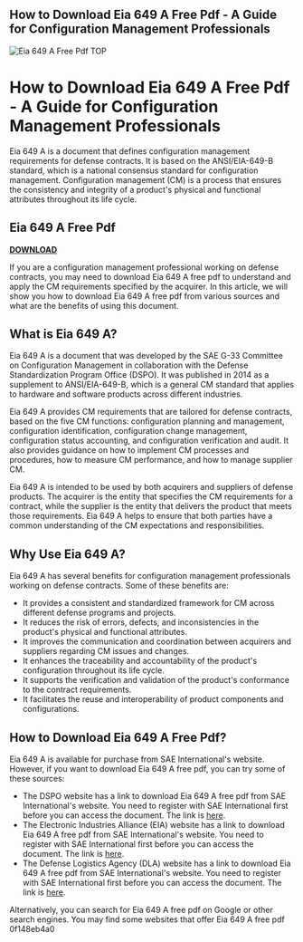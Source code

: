 ## How to Download Eia 649 A Free Pdf - A Guide for Configuration Management Professionals

 
![Eia 649 A Free Pdf __TOP__](https://www.ncbi.nlm.nih.gov/corehtml/pmc/pmcgifs/pmc-graphic-share.png?_=0)

 
# How to Download Eia 649 A Free Pdf - A Guide for Configuration Management Professionals
  
Eia 649 A is a document that defines configuration management requirements for defense contracts. It is based on the ANSI/EIA-649-B standard, which is a national consensus standard for configuration management. Configuration management (CM) is a process that ensures the consistency and integrity of a product's physical and functional attributes throughout its life cycle.
 
## Eia 649 A Free Pdf


[**DOWNLOAD**](https://www.google.com/url?q=https%3A%2F%2Ftinurll.com%2F2tLdRn&sa=D&sntz=1&usg=AOvVaw0Z7a9XtSlR9d1_ODr_owIE)

  
If you are a configuration management professional working on defense contracts, you may need to download Eia 649 A free pdf to understand and apply the CM requirements specified by the acquirer. In this article, we will show you how to download Eia 649 A free pdf from various sources and what are the benefits of using this document.
  
## What is Eia 649 A?
  
Eia 649 A is a document that was developed by the SAE G-33 Committee on Configuration Management in collaboration with the Defense Standardization Program Office (DSPO). It was published in 2014 as a supplement to ANSI/EIA-649-B, which is a general CM standard that applies to hardware and software products across different industries.
  
Eia 649 A provides CM requirements that are tailored for defense contracts, based on the five CM functions: configuration planning and management, configuration identification, configuration change management, configuration status accounting, and configuration verification and audit. It also provides guidance on how to implement CM processes and procedures, how to measure CM performance, and how to manage supplier CM.
  
Eia 649 A is intended to be used by both acquirers and suppliers of defense products. The acquirer is the entity that specifies the CM requirements for a contract, while the supplier is the entity that delivers the product that meets those requirements. Eia 649 A helps to ensure that both parties have a common understanding of the CM expectations and responsibilities.
  
## Why Use Eia 649 A?
  
Eia 649 A has several benefits for configuration management professionals working on defense contracts. Some of these benefits are:
  
- It provides a consistent and standardized framework for CM across different defense programs and projects.
- It reduces the risk of errors, defects, and inconsistencies in the product's physical and functional attributes.
- It improves the communication and coordination between acquirers and suppliers regarding CM issues and changes.
- It enhances the traceability and accountability of the product's configuration throughout its life cycle.
- It supports the verification and validation of the product's conformance to the contract requirements.
- It facilitates the reuse and interoperability of product components and configurations.

## How to Download Eia 649 A Free Pdf?
  
Eia 649 A is available for purchase from SAE International's website. However, if you want to download Eia 649 A free pdf, you can try some of these sources:

- The DSPO website has a link to download Eia 649 A free pdf from SAE International's website. You need to register with SAE International first before you can access the document. The link is [here](https://quicksearch.dla.mil/qsDocDetails.aspx?ident_number=280800).
- The Electronic Industries Alliance (EIA) website has a link to download Eia 649 A free pdf from SAE International's website. You need to register with SAE International first before you can access the document. The link is [here](http://gwailly.free.fr/k-quarium_knowledge_base_v1.1/Resources/standards/PEIA649.pdf).
- The Defense Logistics Agency (DLA) website has a link to download Eia 649 A free pdf from SAE International's website. You need to register with SAE International first before you can access the document. The link is [here](https://www.dsp.dla.mil/Portals/26/Documents/Publications/Journal/150301-DSPJ-02.pdf).

Alternatively, you can search for Eia 649 A free pdf on Google or other search engines. You may find some websites that offer Eia 649 A free pdf
 0f148eb4a0
